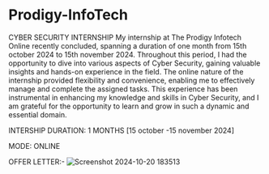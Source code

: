# Prodigy-InfoTech
CYBER SECURITY INTERNSHIP
My internship at The Prodigy Infotech Online recently concluded, spanning a duration of one month from 15th october 2024 to 15th november 2024. Throughout this period, I had the opportunity to dive into various aspects of Cyber Security, gaining valuable insights and hands-on experience in the field. The online nature of the internship provided flexibility and convenience, enabling me to effectively manage and complete the assigned tasks. This experience has been instrumental in enhancing my knowledge and skills in Cyber Security, and I am grateful for the opportunity to learn and grow in such a dynamic and essential domain.

INTERSHIP DURATION: 1 MONTHS [15 october -15 november 2024]

MODE: ONLINE

OFFER LETTER:-
![Screenshot 2024-10-20 183513](https://github.com/user-attachments/assets/2b22169b-f095-4604-b6f5-8c6fcdbd3695)
